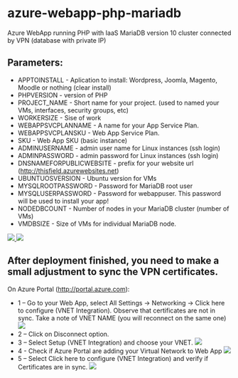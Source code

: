 # azure-webapp-php-mariadb
Azure WebApp running PHP with IaaS MariaDB version 10 cluster connected by VPN (database with private IP)

## Parameters:
* APPTOINSTALL - Aplication to install: Wordpress, Joomla, Magento, Moodle or nothing (clear install)
* PHPVERSION - version of PHP
* PROJECT_NAME - Short name for your project. (used to named your VMs, interfaces, security groups, etc)
* WORKERSIZE - Sise of work
* WEBAPPSVCPLANNAME - A name for your App Service Plan.
* WEBAPPSVCPLANSKU - Web App Service Plan.
* SKU - Web App SKU (basic instance)
* ADMINUSERNAME - admin user name for Linux instances (ssh login)
* ADMINPASSWORD - admin password for Linux instances (ssh login)
* DNSNAMEFORPUBLICWEBSITE - prefix for your website url (http://thisfield.azurewebsites.net)
* UBUNTUOSVERSION - Ubuntu version for VMs
* MYSQLROOTPASSWORD - Password for MariaDB root user
* MYSQLUSERPASSWORD - Password for webappuser. This password will be used to install your app!
* NODEDBCOUNT - Number of nodes in your MariaDB cluster (number of VMs)
* VMDBSIZE - Size of VMs for individual MariaDB node.

<a href="https://portal.azure.com/#create/Microsoft.Template/uri/https%3A%2F%2Fraw.githubusercontent.com%2Fjuliosene%2Fazure-webapp-php-mariadb%2Fmaster%2Fazuredeploy.json" target="_blank">
    <img src="http://azuredeploy.net/deploybutton.png"/>
</a>
<a href="http://armviz.io/#/?load=https%3A%2F%2Fraw.githubusercontent.com%2Fjuliosene%2Fazure-webapp-php-mariadb%2Fmaster%2Fazuredeploy.json" target="_blank">
    <img src="http://armviz.io/visualizebutton.png"/>
</a>

## After deployment finished, you need to make a small adjustment to sync the VPN certificates. 
On Azure Portal (http://portal.azure.com):
* 1 – Go to your Web App, select All Settings -> Networking -> Click here to configure (VNET Integration). Observe that certificates are not in sync. Take a note of VNET NAME (you will reconnect on the same one)
    <img src="https://raw.githubusercontent.com/juliosene/azure-webapp-php-mariadb/master/docs/VPN-step01.png"/>
* 2 – Click on Disconnect option.
* 3 – Select Setup (VNET Integration) and choose your VNET.
    <img src="https://raw.githubusercontent.com/juliosene/azure-webapp-php-mariadb/master/docs/VPN-step02.png"/>
* 4 - Check if Azure Portal are adding your Virtual Network to Web App
    <img src="https://raw.githubusercontent.com/juliosene/azure-webapp-php-mariadb/master/docs/VPN-step03.png"/>
* 5 – Select Click here to configure (VNET Integration) and verify if Certificates are in sync.
    <img src="https://raw.githubusercontent.com/juliosene/azure-webapp-php-mariadb/master/docs/VPN-step04.png"/>


